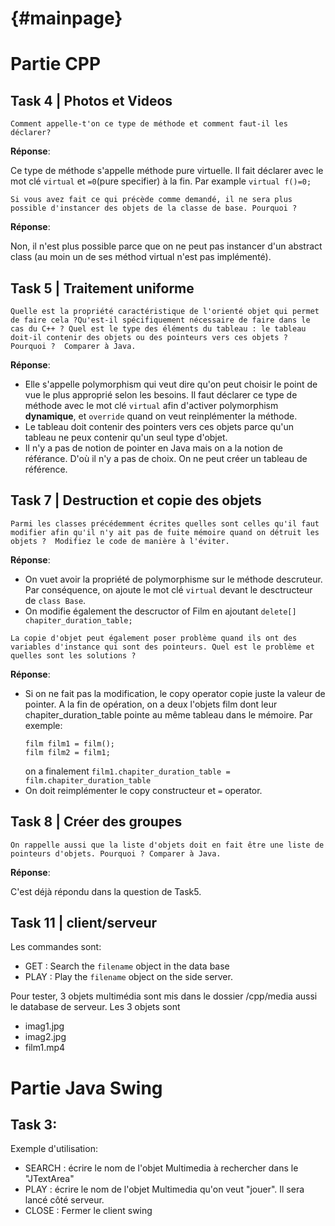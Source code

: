 {#mainpage}
=========
# Partie CPP
## Task 4 | Photos et Videos
`Comment appelle-t'on ce type de méthode et comment faut-il les déclarer?` 

**Réponse**:

Ce type de méthode s'appelle méthode pure virtuelle. Il fait déclarer avec le mot clé `virtual` et `=0`(pure specifier) à la fin.
Par example `virtual f()=0;`

`Si vous avez fait ce qui précède comme demandé, il ne sera plus possible d'instancer des objets de la classe de base. Pourquoi ?`

**Réponse**:

Non, il n'est plus possible parce que on ne peut pas instancer d'un abstract class (au moin un de ses méthod virtual n'est pas implémenté).

## Task 5 | Traitement uniforme

`Quelle est la propriété caractéristique de l'orienté objet qui permet de faire cela ?Qu'est-il spécifiquement nécessaire de faire dans le cas du C++ ? Quel est le type des éléments du tableau : le tableau doit-il contenir des objets ou des pointeurs vers ces objets ? Pourquoi ?  Comparer à Java.`

**Réponse**:

- Elle s'appelle polymorphism qui veut dire qu'on peut choisir le point de vue le plus approprié selon les besoins. Il faut déclarer ce type de méthode avec le mot clé `virtual` afin d'activer polymorphism **dynamique**, et `override` quand on veut reinplémenter la méthode.
- Le tableau doit contenir des pointers vers ces objets parce qu'un tableau ne peux contenir qu'un seul type d'objet.
- Il n'y a pas de notion de pointer en Java mais on a la notion de référance. D'où il n'y a pas de choix. On ne peut créer un tableau de référence. 

## Task 7 | Destruction et copie des objets
`Parmi les classes précédemment écrites quelles sont celles qu'il faut modifier afin qu'il n'y ait pas de fuite mémoire quand on détruit les objets ?  Modifiez le code de manière à l'éviter.`

**Réponse**:

- On vuet avoir la propriété de polymorphisme sur le méthode descruteur. Par conséquence, on ajoute le mot clé `virtual` devant le desctructeur de `class Base`.
- On modifie également the descructor of Film en ajoutant 
  `delete[] chapiter_duration_table;`

`La copie d'objet peut également poser problème quand ils ont des variables d'instance qui sont des pointeurs. Quel est le problème et quelles sont les solutions ?`

**Réponse**:

- Si on ne fait pas la modification, le copy operator copie juste la valeur de pointer. A la fin de opération, on a deux l'objets film dont leur chapiter_duration_table pointe au même tableau dans le mémoire. 
  Par exemple: 
  ```
  film film1 = film();
  film film2 = film1;
  ``` 
  on a finalement `film1.chapiter_duration_table = film.chapiter_duration_table`  
- On doit reimplémenter le copy constructeur et `=` operator. 

## Task 8 | Créer des groupes
`On rappelle aussi que la liste d'objets doit en fait être une liste de pointeurs d'objets. Pourquoi ? Comparer à Java.`

**Réponse**:

C'est déjà répondu dans la question de Task5. 

## Task 11 | client/serveur 
Les commandes sont:
- GET <filename>  : Search the `filename` object in the data base
- PLAY <filename> : Play the `filename` object on the side server. 

Pour tester, 3 objets multimédia sont mis dans le dossier /cpp/media aussi le database de serveur. Les 3 objets sont 
- imag1.jpg
- imag2.jpg
- film1.mp4

# Partie Java Swing

## Task 3: 
Exemple d'utilisation: 
- SEARCH : écrire le nom de l'objet Multimedia à rechercher dans le "JTextArea"
- PLAY : écrire le nom de l'objet Multimedia qu'on veut "jouer". Il sera lancé côté serveur.
- CLOSE : Fermer le client swing

